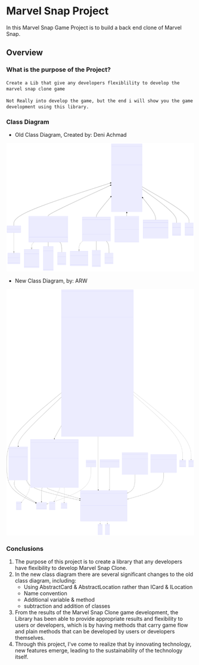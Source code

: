 # Marvel Snap Project
In this Marvel Snap Game Project is to build a back end clone of Marvel Snap.

## Overview
### What is the purpose of the Project?
    Create a Lib that give any developers flexiblility to develop the marvel snap clone game

    Not Really into develop the game, but the end i will show you the game development using this library.

### Class Diagram
* Old Class Diagram, Created by: Deni Achmad

![old](https://github.com/ARidwanW/Bootcamp-SE-FMLX/blob/main/IndividualProject/MarvelSnapProject/MarvelSnapProject/ClassDiagram/Old_MarvelSnap.svg)

* New Class Diagram, by: ARW

![new](https://github.com/ARidwanW/Bootcamp-SE-FMLX/blob/main/IndividualProject/MarvelSnapProject/MarvelSnapProject/ClassDiagram/New-Marvel-Snap.svg)

### Conclusions
1. The purpose of this project is to create a library that any developers have flexibility to develop Marvel Snap Clone.
2. In the new class diagram there are several significant changes to the old class diagram, including:
    * Using AbstractCard & AbstractLocation rather than ICard & ILocation
    * Name convention
    * Additional variable & method
    * subtraction and addition of classes
3. From the results of the Marvel Snap Clone game development, the Library has been able to provide appropriate results and flexibility to users or developers, which is by having methods that carry game flow and plain methods that can be developed by users or developers themselves.
4. Through this project, I've come to realize that by innovating technology, new features emerge, leading to the sustainability of the technology itself.
